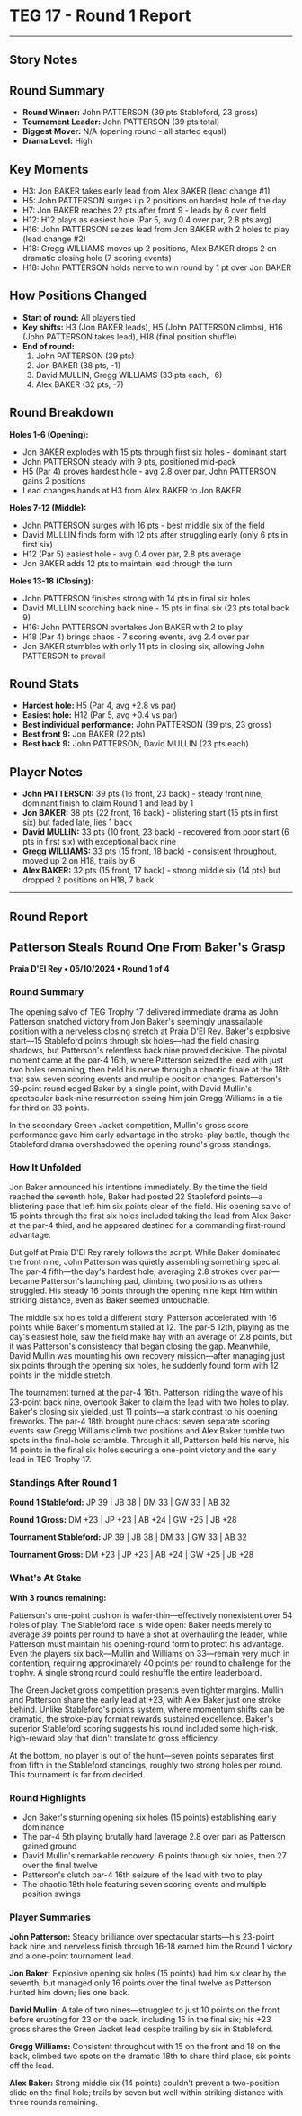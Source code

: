 # TEG 17 - Round 1 Report

---

## Story Notes

## Round Summary
- **Round Winner:** John PATTERSON (39 pts Stableford, 23 gross)
- **Tournament Leader:** John PATTERSON (39 pts total)
- **Biggest Mover:** N/A (opening round - all started equal)
- **Drama Level:** High

## Key Moments
- H3: Jon BAKER takes early lead from Alex BAKER (lead change #1)
- H5: John PATTERSON surges up 2 positions on hardest hole of the day
- H7: Jon BAKER reaches 22 pts after front 9 - leads by 6 over field
- H12: H12 plays as easiest hole (Par 5, avg 0.4 over par, 2.8 pts avg)
- H16: John PATTERSON seizes lead from Jon BAKER with 2 holes to play (lead change #2)
- H18: Gregg WILLIAMS moves up 2 positions, Alex BAKER drops 2 on dramatic closing hole (7 scoring events)
- H18: John PATTERSON holds nerve to win round by 1 pt over Jon BAKER

## How Positions Changed
- **Start of round:** All players tied
- **Key shifts:** H3 (Jon BAKER leads), H5 (John PATTERSON climbs), H16 (John PATTERSON takes lead), H18 (final position shuffle)
- **End of round:** 
  1. John PATTERSON (39 pts)
  2. Jon BAKER (38 pts, -1)
  3. David MULLIN, Gregg WILLIAMS (33 pts each, -6)
  5. Alex BAKER (32 pts, -7)

## Round Breakdown
**Holes 1-6 (Opening):**
- Jon BAKER explodes with 15 pts through first six holes - dominant start
- John PATTERSON steady with 9 pts, positioned mid-pack
- H5 (Par 4) proves hardest hole - avg 2.8 over par, John PATTERSON gains 2 positions
- Lead changes hands at H3 from Alex BAKER to Jon BAKER

**Holes 7-12 (Middle):**
- John PATTERSON surges with 16 pts - best middle six of the field
- David MULLIN finds form with 12 pts after struggling early (only 6 pts in first six)
- H12 (Par 5) easiest hole - avg 0.4 over par, 2.8 pts average
- Jon BAKER adds 12 pts to maintain lead through the turn

**Holes 13-18 (Closing):**
- John PATTERSON finishes strong with 14 pts in final six holes
- David MULLIN scorching back nine - 15 pts in final six (23 pts total back 9)
- H16: John PATTERSON overtakes Jon BAKER with 2 to play
- H18 (Par 4) brings chaos - 7 scoring events, avg 2.4 over par
- Jon BAKER stumbles with only 11 pts in closing six, allowing John PATTERSON to prevail

## Round Stats
- **Hardest hole:** H5 (Par 4, avg +2.8 vs par)
- **Easiest hole:** H12 (Par 5, avg +0.4 vs par)
- **Best individual performance:** John PATTERSON (39 pts, 23 gross)
- **Best front 9:** Jon BAKER (22 pts)
- **Best back 9:** John PATTERSON, David MULLIN (23 pts each)

## Player Notes
- **John PATTERSON:** 39 pts (16 front, 23 back) - steady front nine, dominant finish to claim Round 1 and lead by 1
- **Jon BAKER:** 38 pts (22 front, 16 back) - blistering start (15 pts in first six) but faded late, lies 1 back
- **David MULLIN:** 33 pts (10 front, 23 back) - recovered from poor start (6 pts in first six) with exceptional back nine
- **Gregg WILLIAMS:** 33 pts (15 front, 18 back) - consistent throughout, moved up 2 on H18, trails by 6
- **Alex BAKER:** 32 pts (15 front, 17 back) - strong middle six (14 pts) but dropped 2 positions on H18, 7 back

---

## Round Report

## Patterson Steals Round One From Baker's Grasp
**Praia D'El Rey • 05/10/2024 • Round 1 of 4**

### Round Summary

The opening salvo of TEG Trophy 17 delivered immediate drama as John Patterson snatched victory from Jon Baker's seemingly unassailable position with a nerveless closing stretch at Praia D'El Rey. Baker's explosive start—15 Stableford points through six holes—had the field chasing shadows, but Patterson's relentless back nine proved decisive. The pivotal moment came at the par-4 16th, where Patterson seized the lead with just two holes remaining, then held his nerve through a chaotic finale at the 18th that saw seven scoring events and multiple position changes. Patterson's 39-point round edged Baker by a single point, with David Mullin's spectacular back-nine resurrection seeing him join Gregg Williams in a tie for third on 33 points.

In the secondary Green Jacket competition, Mullin's gross score performance gave him early advantage in the stroke-play battle, though the Stableford drama overshadowed the opening round's gross standings.

### How It Unfolded

Jon Baker announced his intentions immediately. By the time the field reached the seventh hole, Baker had posted 22 Stableford points—a blistering pace that left him six points clear of the field. His opening salvo of 15 points through the first six holes included taking the lead from Alex Baker at the par-4 third, and he appeared destined for a commanding first-round advantage.

But golf at Praia D'El Rey rarely follows the script. While Baker dominated the front nine, John Patterson was quietly assembling something special. The par-4 fifth—the day's hardest hole, averaging 2.8 strokes over par—became Patterson's launching pad, climbing two positions as others struggled. His steady 16 points through the opening nine kept him within striking distance, even as Baker seemed untouchable.

The middle six holes told a different story. Patterson accelerated with 16 points while Baker's momentum stalled at 12. The par-5 12th, playing as the day's easiest hole, saw the field make hay with an average of 2.8 points, but it was Patterson's consistency that began closing the gap. Meanwhile, David Mullin was mounting his own recovery mission—after managing just six points through the opening six holes, he suddenly found form with 12 points in the middle stretch.

The tournament turned at the par-4 16th. Patterson, riding the wave of his 23-point back nine, overtook Baker to claim the lead with two holes to play. Baker's closing six yielded just 11 points—a stark contrast to his opening fireworks. The par-4 18th brought pure chaos: seven separate scoring events saw Gregg Williams climb two positions and Alex Baker tumble two spots in the final-hole scramble. Through it all, Patterson held his nerve, his 14 points in the final six holes securing a one-point victory and the early lead in TEG Trophy 17.

### Standings After Round 1

**Round 1 Stableford:** JP 39 | JB 38 | DM 33 | GW 33 | AB 32

**Round 1 Gross:** DM +23 | JP +23 | AB +24 | GW +25 | JB +28

**Tournament Stableford:** JP 39 | JB 38 | DM 33 | GW 33 | AB 32

**Tournament Gross:** DM +23 | JP +23 | AB +24 | GW +25 | JB +28

### What's At Stake

**With 3 rounds remaining:**

Patterson's one-point cushion is wafer-thin—effectively nonexistent over 54 holes of play. The Stableford race is wide open: Baker needs merely to average 39 points per round to have a shot at overhauling the leader, while Patterson must maintain his opening-round form to protect his advantage. Even the players six back—Mullin and Williams on 33—remain very much in contention, requiring approximately 40 points per round to challenge for the trophy. A single strong round could reshuffle the entire leaderboard.

The Green Jacket gross competition presents even tighter margins. Mullin and Patterson share the early lead at +23, with Alex Baker just one stroke behind. Unlike Stableford's points system, where momentum shifts can be dramatic, the stroke-play format rewards sustained excellence. Baker's superior Stableford scoring suggests his round included some high-risk, high-reward play that didn't translate to gross efficiency.

At the bottom, no player is out of the hunt—seven points separates first from fifth in the Stableford standings, roughly two strong holes per round. This tournament is far from decided.

### Round Highlights
- Jon Baker's stunning opening six holes (15 points) establishing early dominance
- The par-4 5th playing brutally hard (average 2.8 over par) as Patterson gained ground
- David Mullin's remarkable recovery: 6 points through six holes, then 27 over the final twelve
- Patterson's clutch par-4 16th seizure of the lead with two to play
- The chaotic 18th hole featuring seven scoring events and multiple position swings

### Player Summaries

**John Patterson:** Steady brilliance over spectacular starts—his 23-point back nine and nerveless finish through 16-18 earned him the Round 1 victory and a one-point tournament lead.

**Jon Baker:** Explosive opening six holes (15 points) had him six clear by the seventh, but managed only 16 points over the final twelve as Patterson hunted him down; lies one back.

**David Mullin:** A tale of two nines—struggled to just 10 points on the front before erupting for 23 on the back, including 15 in the final six; his +23 gross shares the Green Jacket lead despite trailing by six in Stableford.

**Gregg Williams:** Consistent throughout with 15 on the front and 18 on the back, climbed two spots on the dramatic 18th to share third place, six points off the lead.

**Alex Baker:** Strong middle six (14 points) couldn't prevent a two-position slide on the final hole; trails by seven but well within striking distance with three rounds remaining.

